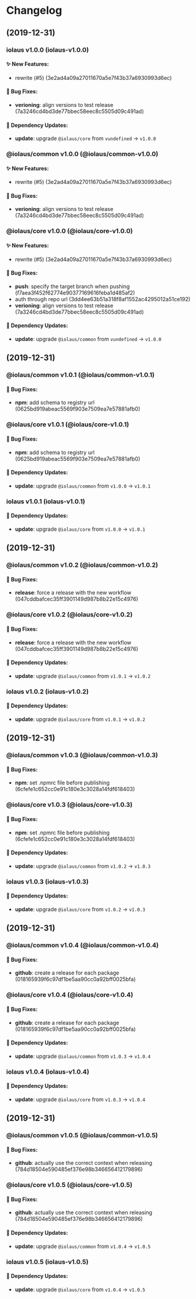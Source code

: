 # Changelog

## (2019-12-31)

### iolaus v1.0.0 (iolaus-v1.0.0)

#### :sparkles: New Features:
- rewrite (#5) (3e2ad4a09a27011670a5e7f43b37a6930993d6ec)
#### :bug: Bug Fixes:
- **verioning**: align versions to test release (7a3246cd4bd3de77bbec58eec8c5505d09c491ad)
#### :link: Dependency Updates:
- **update**: upgrade `@iolaus/core` from `vundefined` -> `v1.0.0`

### @iolaus/common v1.0.0 (@iolaus/common-v1.0.0)

#### :sparkles: New Features:
- rewrite (#5) (3e2ad4a09a27011670a5e7f43b37a6930993d6ec)
#### :bug: Bug Fixes:
- **verioning**: align versions to test release (7a3246cd4bd3de77bbec58eec8c5505d09c491ad)

### @iolaus/core v1.0.0 (@iolaus/core-v1.0.0)

#### :sparkles: New Features:
- rewrite (#5) (3e2ad4a09a27011670a5e7f43b37a6930993d6ec)
#### :bug: Bug Fixes:
- **push**: specify the target branch when pushing (f7aea3f452f62774e90377169616feba1d485af2)
- auth through repo url (3dd4ee63b51a318f8af1552ac4295012a51ce192)
- **verioning**: align versions to test release (7a3246cd4bd3de77bbec58eec8c5505d09c491ad)
#### :link: Dependency Updates:
- **update**: upgrade `@iolaus/common` from `vundefined` -> `v1.0.0`

## (2019-12-31)

### @iolaus/common v1.0.1 (@iolaus/common-v1.0.1)

#### :bug: Bug Fixes:
- **npm**: add schema to registry url (0625bd919abeac5569f903e7509ea7e57881afb0)

### @iolaus/core v1.0.1 (@iolaus/core-v1.0.1)

#### :bug: Bug Fixes:
- **npm**: add schema to registry url (0625bd919abeac5569f903e7509ea7e57881afb0)
#### :link: Dependency Updates:
- **update**: upgrade `@iolaus/common` from `v1.0.0` -> `v1.0.1`

### iolaus v1.0.1 (iolaus-v1.0.1)

#### :link: Dependency Updates:
- **update**: upgrade `@iolaus/core` from `v1.0.0` -> `v1.0.1`

## (2019-12-31)

### @iolaus/common v1.0.2 (@iolaus/common-v1.0.2)

#### :bug: Bug Fixes:
- **release**: force a release with the new workflow (047cddbafcec35ff3901149d987b8b22e15c4976)

### @iolaus/core v1.0.2 (@iolaus/core-v1.0.2)

#### :bug: Bug Fixes:
- **release**: force a release with the new workflow (047cddbafcec35ff3901149d987b8b22e15c4976)
#### :link: Dependency Updates:
- **update**: upgrade `@iolaus/common` from `v1.0.1` -> `v1.0.2`

### iolaus v1.0.2 (iolaus-v1.0.2)

#### :link: Dependency Updates:
- **update**: upgrade `@iolaus/core` from `v1.0.1` -> `v1.0.2`

## (2019-12-31)

### @iolaus/common v1.0.3 (@iolaus/common-v1.0.3)

#### :bug: Bug Fixes:
- **npm**: set .npmrc file before publishing (6cfefe1c652cc0e91c180e3c3028a14fdf618403)

### @iolaus/core v1.0.3 (@iolaus/core-v1.0.3)

#### :bug: Bug Fixes:
- **npm**: set .npmrc file before publishing (6cfefe1c652cc0e91c180e3c3028a14fdf618403)
#### :link: Dependency Updates:
- **update**: upgrade `@iolaus/common` from `v1.0.2` -> `v1.0.3`

### iolaus v1.0.3 (iolaus-v1.0.3)

#### :link: Dependency Updates:
- **update**: upgrade `@iolaus/core` from `v1.0.2` -> `v1.0.3`

## (2019-12-31)

### @iolaus/common v1.0.4 (@iolaus/common-v1.0.4)

#### :bug: Bug Fixes:
- **github**: create a release for each package (018165939f6c97df1be5aa90cc0a92bff0025bfa)

### @iolaus/core v1.0.4 (@iolaus/core-v1.0.4)

#### :bug: Bug Fixes:
- **github**: create a release for each package (018165939f6c97df1be5aa90cc0a92bff0025bfa)
#### :link: Dependency Updates:
- **update**: upgrade `@iolaus/common` from `v1.0.3` -> `v1.0.4`

### iolaus v1.0.4 (iolaus-v1.0.4)

#### :link: Dependency Updates:
- **update**: upgrade `@iolaus/core` from `v1.0.3` -> `v1.0.4`

## (2019-12-31)

### @iolaus/common v1.0.5 (@iolaus/common-v1.0.5)

#### :bug: Bug Fixes:
- **github**: actually use the correct context when releasing (784d18504e590485ef376e98b346656412179896)

### @iolaus/core v1.0.5 (@iolaus/core-v1.0.5)

#### :bug: Bug Fixes:
- **github**: actually use the correct context when releasing (784d18504e590485ef376e98b346656412179896)
#### :link: Dependency Updates:
- **update**: upgrade `@iolaus/common` from `v1.0.4` -> `v1.0.5`

### iolaus v1.0.5 (iolaus-v1.0.5)

#### :link: Dependency Updates:
- **update**: upgrade `@iolaus/core` from `v1.0.4` -> `v1.0.5`